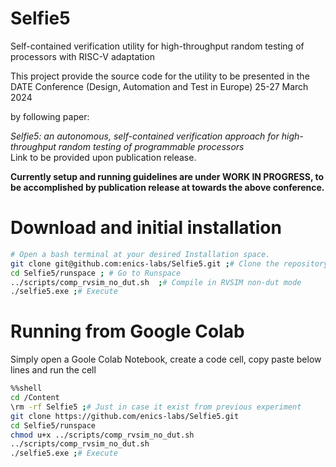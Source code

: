 # Selfie5
Self-contained verification utility for high-throughput random testing of  processors with RISC-V adaptation  

This project provide the source code for the utility to be presented in the DATE Conference (Design, Automation and Test in Europe) 25-27 March 2024  

by following paper:  

*Selfie5: an autonomous, self-contained verification approach for high-throughput random testing of programmable processors*  
Link to be provided upon publication release.   

__Currently setup and running guidelines are under WORK IN PROGRESS, to be accomplished by publication release at towards the above conference.__

# Download and initial installation

```bash
# Open a bash terminal at your desired Installation space.
git clone git@github.com:enics-labs/Selfie5.git ;# Clone the repository
cd Selfie5/runspace ; # Go to Runspace
../scripts/comp_rvsim_no_dut.sh  ;# Compile in RVSIM non-dut mode
./selfie5.exe ;# Execute
```
  
# Running from Google Colab

Simply open a Goole Colab Notebook, create a code cell, copy paste below lines and run the cell  


 ```bash
%%shell
cd /Content
\rm -rf Selfie5 ;# Just in case it exist from previous experiment
git clone https://github.com/enics-labs/Selfie5.git
cd Selfie5/runspace
chmod u+x ../scripts/comp_rvsim_no_dut.sh 
../scripts/comp_rvsim_no_dut.sh
./selfie5.exe ;# Execute
```



